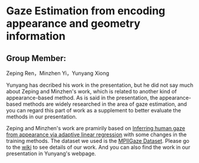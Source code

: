 # Gaze Estimation from encoding appearance and geometry information
## Group Member: 
Zeping Ren，Minzhen Yi，Yunyang Xiong

Yunyang has decribed his work in the presentation, but he did not say much about Zeping and Minzhen's work, which is related to another kind of appearance-based method. As is said in the presentation, the appearance-based methods are widely researched in the area of gaze estimation, and you can regard this part of work as a supplement to better evaluate the methods in our presentation.

Zeping and Minzhen's work are pramirily based on [Inferring human gaze from appearance via adaptive linear regression](http://ieeexplore.ieee.org/abstract/document/6126237/) with some changes in the training methods. The dataset we used is the [MPIIGaze Dataset](https://www.mpi-inf.mpg.de/departments/computer-vision-and-multimodal-computing/research/gaze-based-human-computer-interaction/appearance-based-gaze-estimation-in-the-wild-mpiigaze/). Please go to the [wiki](https://github.com/ShoyiRen/CS766_ComputerVision_Project/wiki) to see details of our work. And you can also find the work in our presentation in Yunyang's webpage.
